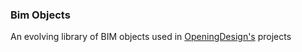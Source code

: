 ### Bim Objects

An evolving library of BIM objects used in [OpeningDesign's](http://openingdesign.com/) projects

